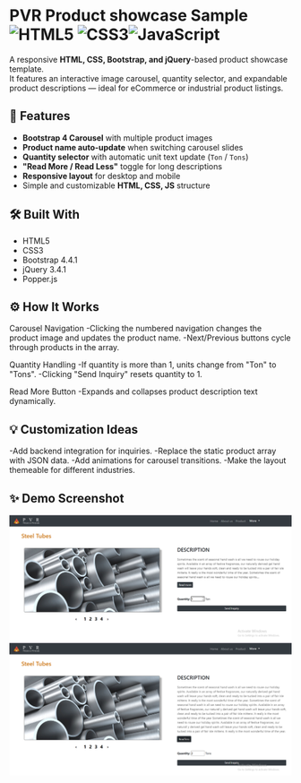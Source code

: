 # PVR Product showcase Sample ![HTML5](https://img.shields.io/badge/HTML5-E34F26?logo=html5&logoColor=white) ![CSS3](https://img.shields.io/badge/CSS3-1572B6?logo=css3&logoColor=white)![JavaScript](https://img.shields.io/badge/JavaScript-F7DF1E?logo=javascript&logoColor=black)

A responsive **HTML, CSS, Bootstrap, and jQuery**-based product showcase template.  
It features an interactive image carousel, quantity selector, and expandable product descriptions — ideal for eCommerce or industrial product listings.

## 📸 Features
- **Bootstrap 4 Carousel** with multiple product images
- **Product name auto-update** when switching carousel slides
- **Quantity selector** with automatic unit text update (`Ton` / `Tons`)
- **"Read More / Read Less"** toggle for long descriptions
- **Responsive layout** for desktop and mobile
- Simple and customizable **HTML, CSS, JS** structure

## 🛠️ Built With
- HTML5
- CSS3
- Bootstrap 4.4.1
- jQuery 3.4.1
- Popper.js

## ⚙️ How It Works

Carousel Navigation
-Clicking the numbered navigation changes the product image and updates the product name.
-Next/Previous buttons cycle through products in the array.

Quantity Handling
-If quantity is more than 1, units change from "Ton" to "Tons".
-Clicking "Send Inquiry" resets quantity to 1.

Read More Button
-Expands and collapses product description text dynamically.

## 💡 Customization Ideas
-Add backend integration for inquiries.
-Replace the static product array with JSON data.
-Add animations for carousel transitions.
-Make the layout themeable for different industries.

## ✨ Demo Screenshot
![quantiy-1, hidden-text](https://github.com/nitikad58/PVR/blob/master/PVR-snapshot1.png)
![quantity-2, expanded-text](https://github.com/nitikad58/PVR/blob/master/PVR-Snapshot2.png)
